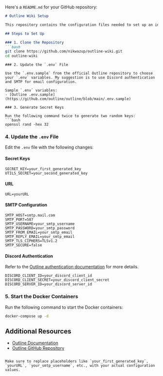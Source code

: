 Here's a `README.md` for your GitHub repository:

```markdown
# Outline Wiki Setup

This repository contains the configuration files needed to set up an instance of the Outline wiki.

## Steps to Set Up

### 1. Clone the Repository
```bash
git clone https://github.com/nikwazup/outline-wiki.git
cd outline-wiki
```
```
### 2. Update the `.env` File

Use the `.env.sample` from the official Outline repository to choose your `.env` variables. My suggestion is to use Discord authentication and SMTP for email configuration.

Sample `.env` variables:
- [Outline .env.sample](https://github.com/outline/outline/blob/main/.env.sample)

### 3. Generate Secret Keys

Run the following command twice to generate two random keys:
```bash
openssl rand -hex 32
```

### 4. Update the `.env` File

Edit the `.env` file with the following changes:

#### Secret Keys
```plaintext
SECRET_KEY=your_first_generated_key
UTILS_SECRET=your_second_generated_key
```

#### URL
```plaintext
URL=yourURL
```

#### SMTP Configuration
```plaintext
SMTP_HOST=smtp.mail.com
SMTP_PORT=587
SMTP_USERNAME=your_smtp_username
SMTP_PASSWORD=your_smtp_password
SMTP_FROM_EMAIL=your_smtp_email
SMTP_REPLY_EMAIL=your_smtp_email
SMTP_TLS_CIPHERS=TLSv1.2
SMTP_SECURE=false
```

#### Discord Authentication
Refer to the [Outline authentication documentation](https://docs.getoutline.com/s/hosting/doc/authentication-7ViKRmRY5o) for more details.

```plaintext
DISCORD_CLIENT_ID=your_discord_client_id
DISCORD_CLIENT_SECRET=your_discord_client_secret
DISCORD_SERVER_ID=your_discord_server_id
```

### 5. Start the Docker Containers

Run the following command to start the Docker containers:

```bash
docker-compose up -d
```

## Additional Resources

- [Outline Documentation](https://docs.getoutline.com/s/hosting)
- [Outline GitHub Repository](https://github.com/outline/outline)
```

Make sure to replace placeholders like `your_first_generated_key`, `yourURL`, `your_smtp_username`, etc., with your actual configuration values.
